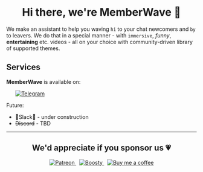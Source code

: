 <div align="center">
    <h1>Hi there, we're MemberWave 👋</h1>
</div>

We make an assistant to help you waving `hi` to your chat newcomers and `by` to leavers.
We do that in a special manner - with `immersive`, _funny_, **entertaining** etc. videos - all on your choice with
community-driven library of supported themes.

## Services

**MemberWave** is available on:

<ul style="list-style-type: none;">
    <li>
        <a href="https://t.me/MemberWaveBot">
            <img alt="Telegram" src="https://img.shields.io/badge/telegram-gray?style=for-the-badge&logo=telegram&logoColor=pink"/>
        </a>
    </li>
</ul>

Future:

- 🚧Slack🚧 - under construction
- ~~Discord~~ - TBD

---

<div align="center">
    <h2>We'd appreciate if you sponsor us 💗</h2>
    <p>
        <a href="https://www.patreon.com/MemberWave">
            <img alt="Patreon" src="https://img.shields.io/badge/patreon-gray?style=for-the-badge&logo=patreon&logoColor=pink"/>
        </a>
        &nbsp;
        <a href="https://boosty.to/memberwave">
            <img alt="Boosty" src="https://img.shields.io/badge/boosty-gray?style=for-the-badge&logo=boosty&logoColor=pink"/>
        </a>
        &nbsp;
        <a href="https://www.buymeacoffee.com/memberwave">
            <img alt="Buy me a coffee" src="https://img.shields.io/badge/buy%20me%20a%20coffee-gray?style=for-the-badge&logo=buymeacoffee&logoColor=pink"/>
        </a>
    </p>
</div>
